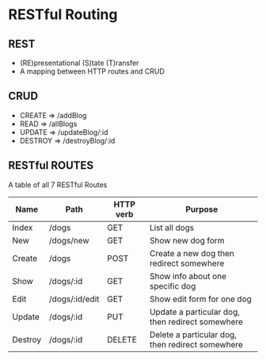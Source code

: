 # RESTful Routing

## REST
* (RE)presentational (S)tate (T)ransfer
* A mapping between HTTP routes and CRUD

## CRUD
* CREATE  =>  /addBlog
* READ    =>  /allBlogs
* UPDATE  =>  /updateBlog/:id
* DESTROY =>  /destroyBlog/:id

## RESTful ROUTES
A table of all 7 RESTful Routes

|Name    |Path           |HTTP verb  |Purpose                                          |
|--------|---------------|-----------|-------------------------------------------------|
|Index   |/dogs          |GET        |List all dogs                                    |
|New     |/dogs/new      |GET        |Show new dog form                                |
|Create  |/dogs          |POST       |Create a new dog then redirect somewhere         |
|Show    |/dogs/:id      |GET        |Show info about one specific dog                 |
|Edit    |/dogs/:id/edit |GET        |Show edit form for one dog                       |
|Update  |/dogs/:id      |PUT        |Update a particular dog, then redirect somewhere |
|Destroy |/dogs/:id      |DELETE     |Delete a particular dog, then redirect somewhere |
